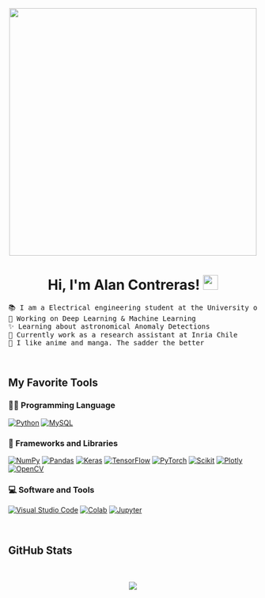 <div align="center">
    <img src='https://thumbs.gfycat.com/AdeptFalseJunco-size_restricted.gif' width="500">
</div>

<h1 align="center">
Hi, I'm Alan Contreras!
	<a href="https://github.com/AlanMontanares" target="_self">
		<img src="https://media.giphy.com/media/hvRJCLFzcasrR4ia7z/giphy.gif" width="30">
	</a>
</h1>

<pre>
📚 I am a Electrical engineering student at the University of Chile
🔭 Working on Deep Learning & Machine Learning
✨ Learning about astronomical Anomaly Detections
💫 Currently work as a research assistant at Inria Chile 
🍜 I like anime and manga. The sadder the better
</pre>

<br/>


## My Favorite Tools

### 👨‍💻 Programming Language

<p>
    <a href="https://www.python.org"><img alt="Python" src="https://img.shields.io/badge/Python%20-326b9b.svg?logo=python&logoColor=white"></a>
    <a href="https://www.mysql.com/"><img alt="MySQL" src="https://img.shields.io/badge/-SQL-000?&logo=MySQL"></a>


### 🧰 Frameworks and Libraries

<p>
    <a href="https://numpy.org/"><img alt="NumPy" src="https://img.shields.io/badge/Numpy%20-%23013243.svg?logo=numpy&logoColor=white"></a>
    <a href="https://pandas.pydata.org/"><img alt="Pandas" src="https://img.shields.io/badge/Pandas%20-%23150458.svg?logo=pandas&logoColor=white"></a>
    <a href="https://keras.io/"><img alt="Keras" src="https://img.shields.io/badge/Keras%20-%23D00000.svg?logo=Keras&logoColor=white"></a>
    <a href="https://www.tensorflow.org/?hl=es-419"><img alt="TensorFlow" src="https://img.shields.io/badge/TensorFlow%20-%23FF6F00.svg?logo=TensorFlow&logoColor=white"><a>
    <a href="https://pytorch.org/"><img alt="PyTorch" src="https://img.shields.io/badge/PyTorch%20-%23FF6F00.svg?logo=PyTorch&logoColor=white"></a>
    <a href="https://scikit-learn.org/"><img alt="Scikit" src="https://img.shields.io/badge/scikit_learn-F7931E?logo=scikit-learn&logoColor=white"><a>
    <a href="https://plotly.com/"><img alt="Plotly" src="https://img.shields.io/badge/Plotly-239120?logo=plotly&logoColor=white"></a>
    <a href="https://opencv.org/"><img alt="OpenCV" src="https://img.shields.io/badge/OpenCV-27338e?logo=OpenCV&logoColor=white"></a>


</p>

### 💻 Software and Tools

<p>
    <a href="https://code.visualstudio.com/"><img alt="Visual Studio Code" src="https://img.shields.io/badge/Visual%20Studio%20Code-0078d7.svg?logo=visual-studio-code&logoColor=white"></a>
    <a href="https://colab.research.google.com/"><img alt="Colab" src="https://img.shields.io/badge/Colab-FE7A16.svg?logo=google-colab&logoColor=white"></a>    
    <a href="https://jupyter.org/"><img alt="Jupyter" src="https://img.shields.io/badge/Jupyter%20-%23F37626.svg?logo=Jupyter&logoColor=white"></a>

</p>
</br>


## GitHub Stats

<br>
<br>

<div align='center'>
<img src="https://github-readme-stats.vercel.app/api?username=AlanMontanares&count_private=true&show_icons=true&custom_title=Github%20Stats&theme=cobalt&bg_color=0,000000,130F40&layout=compact&border_radius=8">
</div>

<br>
<br>

